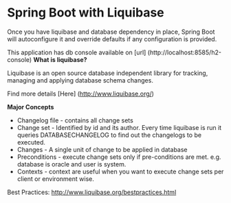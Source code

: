 # Spring Boot with Liquibase

Once you have liquibase and database dependency in place, Spring Boot will autoconfigure it and override defaults if any configuration is provided.

This application has db console available on [url] (http://localhost:8585/h2-console)
**What is liquibase?**

Liquibase is an open source database independent library for tracking, managing and applying database schema changes.

Find more details [Here] (http://www.liquibase.org/)

**Major Concepts**

* Changelog file - contains all change sets
* Change set - Identified by id and its author. Every time liquibase is run it queries DATABASECHANGELOG to find out the changelogs to be executed.
* Changes - A single unit of change to be applied in database
* Preconditions - execute change sets only if pre-conditions are met. e.g. database is oracle and user is system.
* Contexts - context are useful when you want to execute change sets per client or environment wise.

Best Practices: http://www.liquibase.org/bestpractices.html